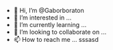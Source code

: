 - 👋 Hi, I’m @Gaborboraton
- 👀 I’m interested in ...
- 🌱 I’m currently learning ...
- 💞️ I’m looking to collaborate on ...
- 📫 How to reach me ...
sssasd
<!---
Gaborboraton/Gaborboraton is a ✨ special ✨ repository because its `README.md` (this file) appears on your GitHub profile.
You can click the Preview link to take a look at your changes.
--->
